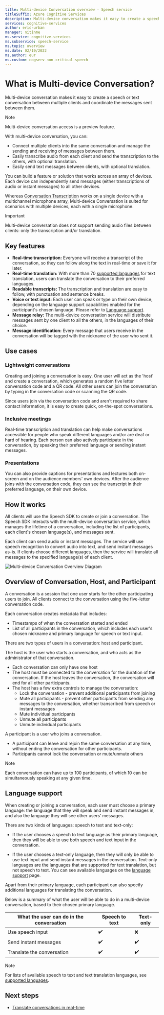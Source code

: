 ```yaml
---
title: Multi-device Conversation overview - Speech service
titleSuffix: Azure Cognitive Services
description: Multi-device conversation makes it easy to create a speech or text conversation between multiple clients and coordinate the messages that are sent between them.
services: cognitive-services
author: eric-urban
manager: nitinme
ms.service: cognitive-services
ms.subservice: speech-service
ms.topic: overview
ms.date: 02/19/2022
ms.author: eur
ms.custom: cogserv-non-critical-speech
---
```


# What is Multi-device Conversation?

Multi-device conversation makes it easy to create a speech or text conversation between multiple clients and coordinate the messages sent between them.

> [!NOTE]
> Multi-device conversation access is a preview feature.

With multi-device conversation, you can:

- Connect multiple clients into the same conversation and manage the sending and receiving of messages between them.
- Easily transcribe audio from each client and send the transcription to the others, with optional translation.
- Easily send text messages between clients, with optional translation.

You can build a feature or solution that works across an array of devices. Each device can independently send messages (either transcriptions of audio or instant messages) to all other devices.

Whereas [Conversation Transcription](conversation-transcription.md) works on a single device with a multichannel microphone array, Multi-device Conversation is suited for scenarios with multiple devices, each with a single microphone.

>[!IMPORTANT]
> Multi-device conversation does not support sending audio files between clients: only the transcription and/or translation.

## Key features

- **Real-time transcription:** Everyone will receive a transcript of the conversation, so they can follow along the text in real-time or save it for later.
- **Real-time translation:** With more than 70 [supported languages](language-support.md) for text translation, users can translate the conversation to their preferred languages.
- **Readable transcripts:** The transcription and translation are easy to follow, with punctuation and sentence breaks.
- **Voice or text input:** Each user can speak or type on their own device, depending on the language support capabilities enabled for the participant's chosen language. Please refer to [Language support](language-support.md).
- **Message relay:** The multi-device conversation service will distribute messages sent by one client to all the others, in the languages of their choice.
- **Message identification:** Every message that users receive in the conversation will be tagged with the nickname of the user who sent it.

## Use cases

### Lightweight conversations

Creating and joining a conversation is easy. One user will act as the 'host' and create a conversation, which generates a random five letter conversation code and a QR code. All other users can join the conversation by typing in the conversation code or scanning the QR code. 

Since users join via the conversation code and aren't required to share contact information, it is easy to create quick, on-the-spot conversations.

### Inclusive meetings

Real-time transcription and translation can help make conversations accessible for people who speak different languages and/or are deaf or hard of hearing. Each person can also actively participate in the conversation, by speaking their preferred language or sending instant messages.

### Presentations

You can also provide captions for presentations and lectures both on-screen and on the audience members' own devices. After the audience joins with the conversation code, they can see the transcript in their preferred language, on their own device.

## How it works

All clients will use the Speech SDK to create or join a conversation. The Speech SDK interacts with the multi-device conversation service, which manages the lifetime of a conversation, including the list of participants, each client's chosen language(s), and messages sent.  

Each client can send audio or instant messages. The service will use speech recognition to convert audio into text, and send instant messages as-is. If clients choose different languages, then the service will translate all messages to the specified language(s) of each client.

![Multi-device Conversation Overview Diagram](media/scenarios/multi-device-conversation.png)

## Overview of Conversation, Host, and Participant

A conversation is a session that one user starts for the other participating users to join. All clients connect to the conversation using the five-letter conversation code.

Each conversation creates metadata that includes:
- Timestamps of when the conversation started and ended
- List of all participants in the conversation, which includes each user's chosen nickname and primary language for speech or text input.


There are two types of users in a conversation:  host and participant.

The host is the user who starts a conversation, and who acts as the administrator of that conversation.
- Each conversation can only have one host
- The host must be connected to the conversation for the duration of the conversation. If the host leaves the conversation, the conversation will end for all other participants.
- The host has a few extra controls to manage the conversation: 
    - Lock the conversation - prevent additional participants from joining
    - Mute all participants - prevent other participants from sending any messages to the conversation, whether transcribed from speech or instant messages
    - Mute individual participants
    - Unmute all participants
    - Unmute individual participants

A participant is a user who joins a conversation.
- A participant can leave and rejoin the same conversation at any time, without ending the conversation for other participants.
- Participants cannot lock the conversation or mute/unmute others

> [!NOTE]
> Each conversation can have up to 100 participants, of which 10 can be simultaneously speaking at any given time.

## Language support

When creating or joining a conversation, each user must choose a primary language: the language that they will speak and send instant messages in, and also the language they will see other users' messages.

There are two kinds of languages: speech to text and text-only:
- If the user chooses a speech to text language as their primary language, then they will be able to use both speech and text input in the conversation.

- If the user chooses a text-only language, then they will only be able to use text input and send instant messages in the conversation. Text-only languages are the languages that are supported for text translation, but not speech to text. You can see available languages on the [language support](./language-support.md) page.

Apart from their primary language, each participant can also specify additional languages for translating the conversation.

Below is a summary of what the user will be able to do in a multi-device conversation, based to their chosen primary language.


| What the user can do in the conversation | Speech to text | Text-only |
|-----------------------------------|----------------|------|
| Use speech input | ✔️ | ❌ |
| Send instant messages | ✔️ | ✔️ |
| Translate the conversation | ✔️ | ✔️ |

> [!NOTE]
> For lists of available speech to text and text translation languages, see [supported languages](./language-support.md).



## Next steps

* [Translate conversations in real-time](quickstarts/multi-device-conversation.md)
